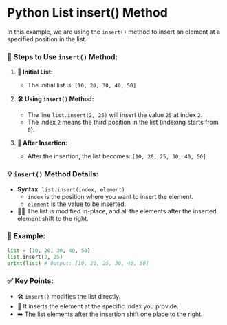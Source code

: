 
# Python List insert() Method

In this example, we are using the `insert()` method to insert an element at a specified position in the list.

### 📝 Steps to Use `insert()` Method:

1. **🔢 Initial List:**
   - The initial list is: `[10, 20, 30, 40, 50]`

2. **🛠️ Using `insert()` Method:**
   - The line `list.insert(2, 25)` will insert the value `25` at index `2`.
   - The index `2` means the third position in the list (indexing starts from `0`).

3. **🔄 After Insertion:**
   - After the insertion, the list becomes: `[10, 20, 25, 30, 40, 50]`

### 💡 `insert()` Method Details:
- **Syntax:** `list.insert(index, element)`
  - `index` is the position where you want to insert the element.
  - `element` is the value to be inserted.
- 🧑‍💻 The list is modified in-place, and all the elements after the inserted element shift to the right.

### 🚀 Example:
```python
list = [10, 20, 30, 40, 50]
list.insert(2, 25)
print(list) # Output: [10, 20, 25, 30, 40, 50]
```

### ✅ Key Points:
- 🛠️ `insert()` modifies the list directly.
- 🎯 It inserts the element at the specific index you provide.
- ➡️ The list elements after the insertion shift one place to the right.

